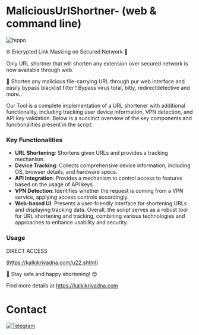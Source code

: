 # MaliciousUrlShortner- (web & command line)

![hippo](https://user-images.githubusercontent.com/74038190/225813708-98b745f2-7d22-48cf-9150-083f1b00d6c9.gif)

🌐 Encrypted Link Masking on Secured Network 🛜 

Only URL shortner that will shorten any extension over secured network is now available through web.

🌟 Shorten any malicious file-carrying URL through pur web interface and easily bypass blacklist filter ! Bypass virus total, bitly, redirectdetective and more..

Our Tool is a complete implementation of a URL shortener with additional functionality, including tracking user device information, VPN detection, and API key validation. Below is a succinct overview of the key components and functionalities present in the script:


### Key Functionalities

- **URL Shortening**: Shortens given URLs and provides a tracking mechanism.
- **Device Tracking**: Collects comprehensive device information, including OS, browser details, and hardware specs.
- **API Integration**: Provides a mechanism to control access to features based on the usage of API keys.
- **VPN Detection**: Identifies whether the request is coming from a VPN service, applying access controls accordingly.
- **Web-based UI**: Presents a user-friendly interface for shortening URLs and displaying tracking data. Overall, the script serves as a robust tool for URL shortening and tracking, combining various technologies and approaches to enhance usability and security.

### Usage

DIRECT ACCESS 

(https://kalkikrivadna.com/u22.shtml)

🚀 Stay safe and happy shortening! 😊

Find more details at https://kalkikrivadna.com 


# Contact
[![Telegram](https://img.shields.io/badge/Telegram-2CA5E0?style=for-the-badge&logo=telegram&logoColor=white)](https://t.me/kalkimahavatar)
